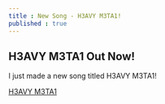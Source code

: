 ```yaml
---
title : New Song - H3AVY M3TA1!
published : true
---
```

<h2>H3AVY M3TA1 Out Now!</h2>
<p>I just made a new song titled H3AVY M3TA1!</p>
<a href = "https://drive.google.com/open?id=0B_JoRCORW9hzMmtWMEFMMDI1UzZIMDZ4QUI3V0ZlUXJhTUlJ">H3AVY M3TA1</a>
